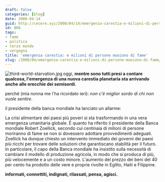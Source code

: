```yaml
---
draft: false
categories: [blog]
date: 2008-04-14
guid: http://cecere.xyz/2008/04/14/emergenza-carestia-e-milioni-di-persone-muoiono-di-fame/
id: 866
tags:
- fame
- politica
- terzo mondo
- vergogna
title: 'emergenza carestia: e milioni di persone muoiono di fame'
slug: /2008/04/emergenza-carestia-e-milioni-di-persone-muoiono-di-fame/
---
```


<img src='http://cecere.xyz/wp-content/uploads/sites/3/2008/04/third-world-starvation.jpg' alt='third-world-starvation.jpg' align="left" />

oggi, **mentre sono tutti presi a contare qualcosa, l'emergenza di una nuova carestia planetaria sta arrivando anche alle orecchie dei semisordi**.
  
perché (mia nonna me l'ha ricordato ieri): _non c'è miglior sordo di chi non vuole sentire_.

il presidente della banca mondiale ha lanciato un allarme:

La crisi alimentare dei paesi più poveri si sta trasformando in una vera emergenza umanitaria globale. È quanto ha riferito il presidente della Banca mondiale Robert Zoellick, secondo cui centinaia di milioni di persone moriranno di fame se non si dovessero adottare provvedimenti adeguati. Zoellick ha dunque chiesto un intervento immediato dei governi dei paesi più ricchi per trovare delle soluzioni che garantiscano stabilità per il futuro. In particolare, il capo della Banca mondiale ha insistito sulla necessità di cambiare il modello di produzione agricola, in modo che si produca di più, più velocemente e a un costo minore. L'aumento del prezzo dei beni del 40 per cento ha prodotto delle vere e proprie rivolte in Egitto, Haiti e Filippine.

**informati, connettiti, indignati, rilassati, pensa, agisci.**